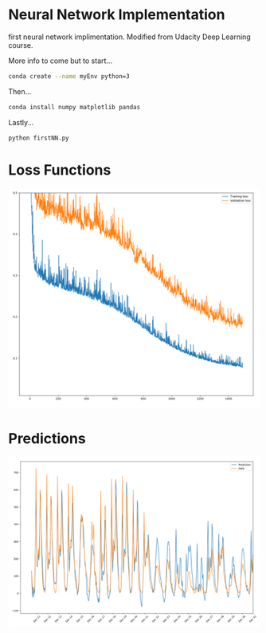 # Neural Network Implementation
first neural network implimentation. Modified from Udacity Deep Learning course. 

More info to come but to start...
```sh
conda create --name myEnv python=3
```
Then...
```sh
conda install numpy matplotlib pandas
```
Lastly...
```sh
python firstNN.py
```

# Loss Functions
![Alt text](/loss.png?raw=true)
# Predictions
![Alt text](/predictions.png?raw=true)

